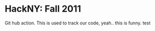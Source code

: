 HackNY: Fall 2011
=================

Git hub action. This is used to track our code, yeah.. this is funny.
test
